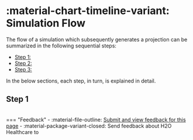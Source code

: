 # :material-chart-timeline-variant: Simulation Flow 

The flow of a simulation which subsequently generates a projection can be summarized in the following sequential steps: 

- [Step 1:]() 
- [Step 2:]() 
- [Step 3:]()


In the below sections, each step, in turn, is explained in detail. 

## Step 1


<br>
=== "Feedback"
    - :material-file-outline: <a href="" target="_blank">Submit and view feedback for this page</a>
    - :material-package-variant-closed: Send feedback about H2O Healthcare to <niki.athanasiadou@h2o.ai>
